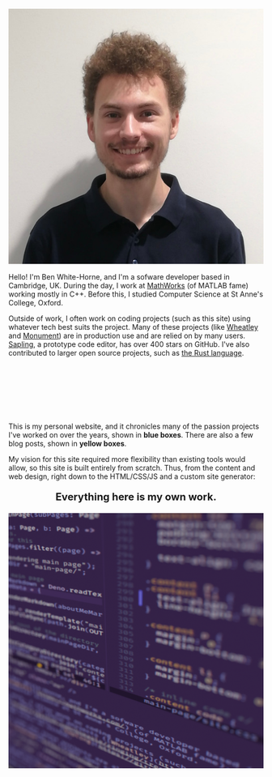 <div style="height: 100px;"></div>

<div class="about-section">

<img src="me.jpg" class="me" />

<div>

Hello!  I'm Ben White-Horne, and I'm a sofware developer based in Cambridge, UK.  During the day, I
work at [MathWorks](https://mathworks.com/) (of MATLAB fame) working mostly in C++.  Before this,
I studied Computer Science at St Anne's College, Oxford.

Outside of work, I often work on coding projects (such as this site) using whatever tech best suits
the project.  Many of these projects (like [Wheatley](https://github.com/kneasle/wheatley) and
[Monument](https://github.com/kneasle/ringing/tree/master/monument)) are in production use and are
relied on by many users.  [Sapling](https://github.com/kneasle/sapling), a prototype code editor,
has over 400 stars on GitHub.  I've also contributed to larger open source projects, such as
[the Rust language](https://github.com/rust-lang/rust-clippy/pull/7640).

</div>

</div>

<div style="height: 100px;"></div>

<div class="about-section">

<div>

This is my personal website, and it chronicles many of the passion projects I've worked on over the
years, shown in <strong style="color: var(--project-color);">blue boxes</strong>.  There are also
a few blog posts, shown in <strong style="color: var(--blog-color);">yellow boxes</strong>.

My vision for this site required more flexibility than existing tools would allow, so this site is built
entirely from scratch.  Thus, from the content and web design, right down to the HTML/CSS/JS and a
custom site generator:

<p style="text-align: center; font-size: 20px;">
  <strong style="color: var(--secondary-color);">Everything here is my own work.</strong>
</p>

</div>

<img src="site.png" class="site" style="background: none;" />

</div>
